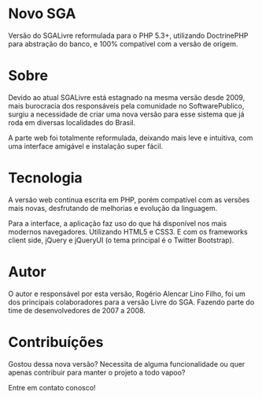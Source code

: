 Novo SGA
=======

Versão do SGALivre reformulada para o PHP 5.3+, utilizando DoctrinePHP para abstração do banco, e 100% compatível com a versão de origem.

Sobre
=======

Devido ao atual SGALivre está estagnado na mesma versão desde 2009, mais burocracia dos responsáveis pela comunidade no SoftwarePublico, surgiu a necessidade de criar uma nova versão para esse sistema que já roda em diversas localidades do Brasil.

A parte web foi totalmente reformulada, deixando mais leve e intuitiva, com uma interface amigável e instalação super fácil.


Tecnologia
=======

A versão web continua escrita em PHP, porém compatível com as versões mais novas, desfrutando de melhorias e evolução da linguagem.

Para a interface, a aplicação faz uso do que há disponível nos mais modernos navegadores. Utilizando HTML5 e CSS3. E com os frameworks client side, jQuery e jQueryUI (o tema principal é o Twitter Bootstrap).



Autor
=======

O autor e responsável por esta versão, Rogério Alencar Lino Filho, foi um dos principais colaboradores para a versão Livre do SGA. Fazendo parte do time de desenvolvedores de 2007 a 2008.


Contribuíções
=======

Gostou dessa nova versão? Necessita de alguma funcionalidade ou quer apenas contribuir para manter o projeto a todo vapoo?

Entre em contato conosco!
